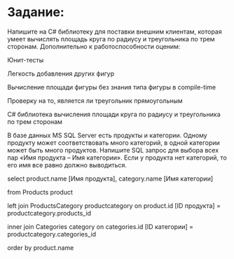 # Задание:

Напишите на C# библиотеку для поставки внешним клиентам, которая умеет вычислять площадь круга по радиусу и треугольника по трем сторонам. Дополнительно к работоспособности оценим:

Юнит-тесты

Легкость добавления других фигур

Вычисление площади фигуры без знания типа фигуры в compile-time

Проверку на то, является ли треугольник прямоугольным


C# библиотека вычисления площади круга по радиусу и треугольника по трем сторонам




В базе данных MS SQL Server есть продукты и категории. Одному продукту может соответствовать много категорий, в одной категории может быть много продуктов. Напишите SQL запрос для выбора всех пар «Имя продукта – Имя категории». Если у продукта нет категорий, то его имя все равно должно выводиться.

select product.name [Имя продукта], category.name [Имя категории]

from Products product

left join ProductsCategory productcategory on product.id [ID продукта] = productcategory.products_id

inner join Categories category on categories.id [ID категории] = productcategory.categories_id

order by product.name

